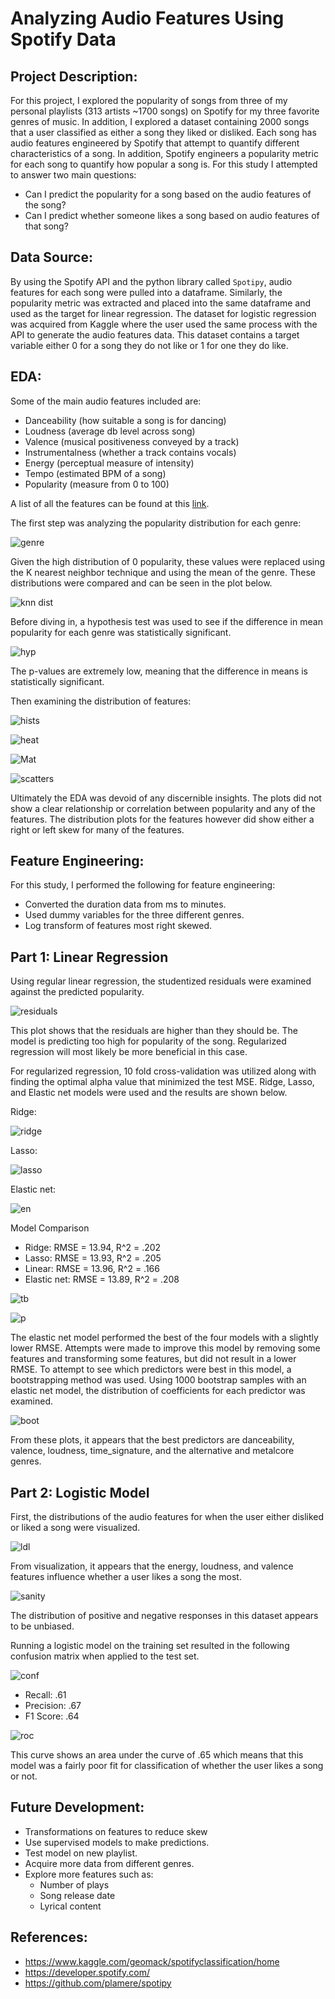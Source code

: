 # Analyzing Audio Features Using Spotify Data

## Project Description:

For this project, I explored the popularity of songs from three of my personal playlists (313 artists ~1700 songs) on Spotify for my three favorite genres of music. In addition, I explored a dataset containing 2000 songs that a user classified as either a song they liked or disliked. Each song has audio features engineered by Spotify that attempt to quantify different characteristics of a song. In addition, Spotify engineers a popularity metric for each song to quantify how popular a song is. For this study I attempted to answer two main questions:

- Can I predict the popularity for a song based on the audio features of the song?
- Can I predict whether someone likes a song based on audio features of that song?

## Data Source:

By using the Spotify API and the python library called `Spotipy`, audio features for each song were pulled into a dataframe. Similarly, the popularity metric was extracted and placed into the same dataframe and used as the target for linear regression. The dataset for logistic regression was acquired from Kaggle where the user used the same process with the API to generate the audio features data. This dataset contains a target variable either 0 for a song they do not like or 1 for one they do like.

## EDA:

Some of the main audio features included are:
- Danceability (how suitable a song is for dancing)
- Loudness (average db level across song)
- Valence (musical positiveness conveyed by a track)
- Instrumentalness (whether a track contains vocals)
- Energy (perceptual measure of intensity)
- Tempo (estimated BPM of a song)
- Popularity (measure from 0 to 100)

A list of all the features can be found at this [link](https://developer.spotify.com/documentation/web-api/reference/tracks/get-audio-features/).

The first step was analyzing the popularity distribution for each genre:

![genre](images/genre_dist.png)

Given the high distribution of 0 popularity, these values were replaced using the K nearest neighbor technique and using the mean of the genre. These distributions were compared and can be seen in the plot below.

![knn dist](images/new_dist.png)

Before diving in, a hypothesis test was used to see if the difference in mean popularity for each genre was statistically significant.

![hyp](images/hyp_test.png)

The p-values are extremely low, meaning that the difference in means is statistically significant.

Then examining the distribution of features:

![hists](images/hists.png)

![heat](images/corr_heat.png)

![Mat](images/scatter_matrix.png)

![scatters](images/scat.png)

Ultimately the EDA was devoid of any discernible insights. The plots did not show a clear relationship or correlation between popularity and any of the features. The distribution plots for the features however did show either a right or left skew for many of the features.

## Feature Engineering:

For this study, I performed the following for feature engineering:
- Converted the duration data from ms to minutes.
- Used dummy variables for the three different genres.
- Log transform of features most right skewed.

## Part 1: Linear Regression
Using regular linear regression, the studentized residuals
were examined against the predicted popularity.

![residuals](images/residuals.png)

This plot shows that the residuals are higher than they should be. The model is predicting too high for popularity of the song. Regularized regression will most likely be more beneficial in this case.

For regularized regression, 10 fold cross-validation was utilized along with finding the optimal alpha value that minimized the test MSE. Ridge, Lasso, and Elastic net models were used and the results are shown below.

Ridge:

![ridge](images/Ridge.png)

Lasso:

![lasso](images/Lasso.png)

Elastic net:

![en](images/Elastic_net.png)

Model Comparison
- Ridge: RMSE = 13.94, R^2 = .202
- Lasso: RMSE = 13.93, R^2 = .205
- Linear: RMSE = 13.96, R^2 = .166
- Elastic net: RMSE = 13.89, R^2 = .208

![tb](images/table_3.png)

![p](images/true_pred.png)

The elastic net model performed the best of the four models with a slightly lower RMSE. Attempts were made to improve this model by removing some features and transforming some features, but did not result in a lower RMSE. To attempt to see which predictors were best in this model, a bootstrapping method was used. Using 1000 bootstrap samples with an elastic net model, the distribution of coefficients for each predictor was examined.

![boot](images/bootstrap.png)

From these plots, it appears that the best predictors are danceability, valence, loudness, time_signature, and the alternative and metalcore genres.

## Part 2: Logistic Model
First, the distributions of the audio features for when the user either disliked or liked a song were visualized.

![ldl](images/like_dislike.png)

From visualization, it appears that the energy, loudness, and valence features influence whether a user likes a song the most.

![sanity](images/sanity.png)

The distribution of positive and negative responses in this dataset appears to be unbiased.

Running a logistic model on the training set resulted in the following confusion matrix when applied to the test set.

![conf](images/conf.png)
- Recall: .61
- Precision: .67
- F1 Score: .64

![roc](images/Log_ROC.png)

This curve shows an area under the curve of .65 which means that this model was a fairly poor fit for classification of  whether the user likes a song or not.

## Future Development:

- Transformations on features to reduce skew
- Use supervised models to make predictions.
- Test model on new playlist.
- Acquire more data from different genres.
- Explore more features such as:
  - Number of plays
  - Song release date
  - Lyrical content

## References:

- https://www.kaggle.com/geomack/spotifyclassification/home
- https://developer.spotify.com/
- https://github.com/plamere/spotipy
